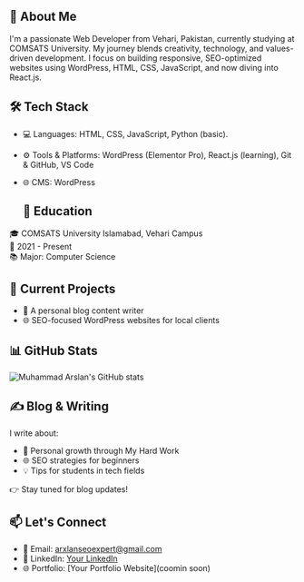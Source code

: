 ## 📌 About Me
I'm a passionate Web Developer from Vehari, Pakistan, currently studying at COMSATS University. My journey blends creativity, technology, and values-driven development. I focus on building responsive, SEO-optimized websites using WordPress, HTML, CSS, JavaScript, and now diving into React.js.

## 🛠️ Tech Stack
- 💻 Languages: HTML, CSS, JavaScript, Python (basic).
- ⚙️ Tools & Platforms: WordPress (Elementor Pro), React.js (learning), Git & GitHub, VS Code
- 🌐 CMS: WordPress

  ## 📘 Education
🎓 COMSATS University Islamabad, Vehari Campus  
📅 2021 - Present  
📚 Major: Computer Science  

## 🧠 Current Projects
- 🚀 A personal blog content writer
- 🌐 SEO-focused WordPress websites for local clients

## 📊 GitHub Stats
![Muhammad Arslan's GitHub stats](https://github-readme-stats.vercel.app/api?username=MuhammadArxlan&show_icons=true&theme=dracula)

## ✍️ Blog & Writing
I write about:
- 🌱 Personal growth through My Hard Work
- 🌐 SEO strategies for beginners
- 💡 Tips for students in tech fields

👉 Stay tuned for blog updates!
## 📫 Let's Connect
- 📧 Email: arxlanseoexpert@gmail.com
- 💼 LinkedIn: [Your LinkedIn](https://www.linkedin.com/in/arxlancontact/)
- 🌐 Portfolio: [Your Portfolio Website](coomin soon)


  



